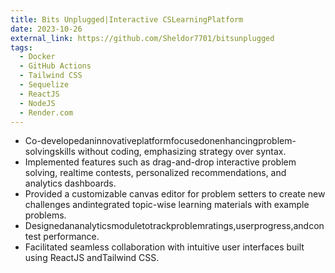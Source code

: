```yaml
---
title: Bits Unplugged|Interactive CSLearningPlatform
date: 2023-10-26
external_link: https://github.com/Sheldor7701/bitsunplugged
tags:
  - Docker
  - GitHub Actions
  - Tailwind CSS
  - Sequelize
  - ReactJS
  - NodeJS
  - Render.com
---
```


- Co-developedaninnovativeplatformfocusedonenhancingproblem-solvingskills without coding, emphasizing strategy over syntax. 
- Implemented features such as drag-and-drop interactive problem solving, realtime contests, personalized recommendations, and analytics dashboards.
- Provided a customizable canvas editor for problem setters to create new challenges andintegrated topic-wise learning materials with example problems.
- Designedananalyticsmoduletotrackproblemratings,userprogress,andcontest performance.
- Facilitated seamless collaboration with intuitive user interfaces built using ReactJS andTailwind CSS.

<!--more-->
